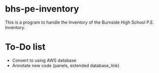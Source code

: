 # bhs-pe-inventory
This is a program to handle the Inventory of the Burnside High School P.E. Inventory.

# To-Do list
- Convert to using AWS database
- Annotate new code (panels, extended database_link)
